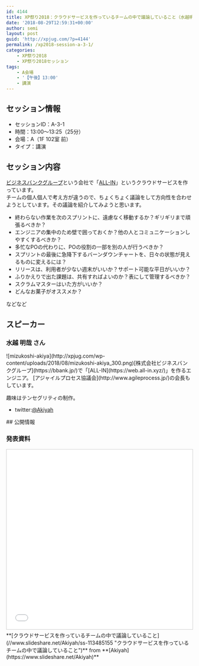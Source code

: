 ```yaml
---
id: 4144
title: XP祭り2018：クラウドサービスを作っているチームの中で議論していること（水越明哉さん）
date: '2018-08-29T12:59:31+00:00'
author: semi
layout: post
guid: 'http://xpjug.com/?p=4144'
permalink: /xp2018-session-a-3-1/
categories:
    - XP祭り2018
    - XP祭り2018セッション
tags:
    - A会場
    - '【午後】13:00'
    - 講演
---
```


## セッション情報

- セッションID：A-3-1
- 時間：13:00～13:25（25分）
- 会場：A（1F 102室 前）
- タイプ：講演

## セッション内容

[ビジネスバンクグループ](https://bbank.jp/)という会社で「[ALL-IN](https://web.all-in.xyz/)」というクラウドサービスを作っています。  
チームの個人個人で考え方が違うので、ちょくちょく議論をして方向性を合わせようとしています。その議論を紹介してみようと思います。

- 終わらない作業を次のスプリントに、遠慮なく移動するか？ギリギリまで頑張るべきか？
- エンジニアの集中のため壁で囲っておくか？他の人とコミュニケーションしやすくするべきか？
- 多忙なPOの代わりに、POの役割の一部を別の人が行うべきか？
- スプリントの最後に急降下するバーンダウンチャートを、日々の状態が見えるものに変えるには？
- リリースは、利用者が少ない週末がいいか？サポート可能な平日がいいか？
- ふりかえりで出た課題は、共有すればよいのか？表にして管理するべきか？
- スクラムマスターはいた方がいいか？
- どんなお菓子がオススメか？

などなど

## スピーカー

### 水越 明哉 さん

<div class="profile">![mizukoshi-akiya](http://xpjug.com/wp-content/uploads/2018/08/mizukoshi-akiya_300.png)[株式会社ビジネスバンクグループ](https://bbank.jp/)で「[ALL-IN](https://web.all-in.xyz/)」を作るエンジニア。  
[アジャイルプロセス協議会](http://www.agileprocess.jp/)の会長もしています。

趣味はテンセグリティの制作。

- twitter:[@Akiyah](https://twitter.com/Akiyah)

</div>## 公開情報

### 発表資料

<iframe allowfullscreen="" frameborder="0" height="485" marginheight="0" marginwidth="0" scrolling="no" src="//www.slideshare.net/slideshow/embed_code/key/xTJLzXhK5dDisr" style="border:1px solid #CCC; border-width:1px; margin-bottom:5px; max-width: 100%;" width="595"> </iframe>

<div style="margin-bottom:5px">  **[クラウドサービスを作っているチームの中で議論していること](//www.slideshare.net/Akiyah/ss-113485155 "クラウドサービスを作っているチームの中で議論していること")**  from **[Akiyah](https://www.slideshare.net/Akiyah)** </div>